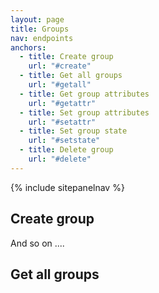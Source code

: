 ```yaml
---
layout: page
title: Groups
nav: endpoints
anchors:
  - title: Create group
    url: "#create"
  - title: Get all groups
    url: "#getall"
  - title: Get group attributes
    url: "#getattr"
  - title: Set group attributes
    url: "#setattr"
  - title: Set group state
    url: "#setstate"
  - title: Delete group
    url: "#delete"
---
```


{% include sitepanelnav %}

## Create group

And so on ....

## Get all groups
